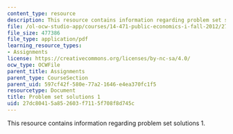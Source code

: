 ```yaml
---
content_type: resource
description: This resource contains information regarding problem set solutions 1.
file: /ol-ocw-studio-app/courses/14-471-public-economics-i-fall-2012/27dc80415a852603f7115f708f8d745c_MIT14_471F12_pset1_sol.pdf
file_size: 477386
file_type: application/pdf
learning_resource_types:
- Assignments
license: https://creativecommons.org/licenses/by-nc-sa/4.0/
ocw_type: OCWFile
parent_title: Assignments
parent_type: CourseSection
parent_uid: 597cf42f-580e-77a2-1646-e4ea370fc1f5
resourcetype: Document
title: Problem set solutions 1
uid: 27dc8041-5a85-2603-f711-5f708f8d745c
---
```

This resource contains information regarding problem set solutions 1.